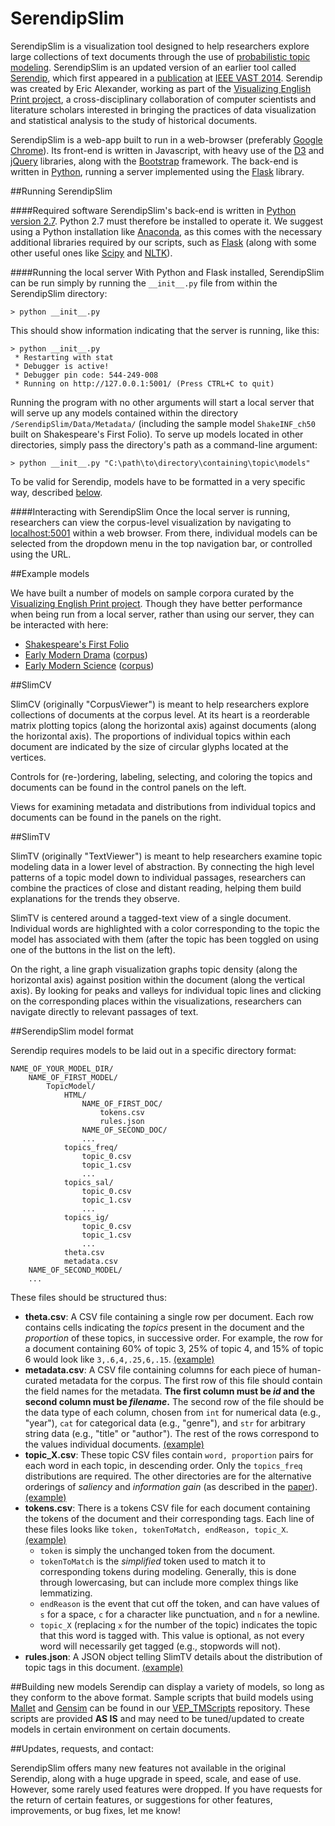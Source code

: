 # SerendipSlim
SerendipSlim is a visualization tool designed to help researchers explore large collections of text documents through the use of [probabilistic topic modeling](https://en.wikipedia.org/wiki/Topic_model). SerendipSlim is an updated version of an earlier tool called [Serendip](http://vep.cs.wisc.edu/serendip/), which first appeared in a [publication](http://graphics.cs.wisc.edu/Papers/2014/AKVWG14/) at [IEEE VAST 2014](http://ieeevis.org/year/2014/info/vis-welcome/welcome). Serendip was created by Eric Alexander, working as part of the [Visualizing English Print project](http://vep.cs.wisc.edu), a cross-disciplinary collaboration of computer scientists and literature scholars interested in bringing the practices of data visualization and statistical analysis to the study of historical documents.

SerendipSlim is a web-app built to run in a web-browser (preferably [Google Chrome](https://www.google.com/chrome/)). Its front-end is written in Javascript, with heavy use of the [D3](https://d3js.org/) and [jQuery](https://jquery.com/) libraries, along with the [Bootstrap](http://getbootstrap.com/) framework. The back-end is written in [Python](https://www.python.org/), running a server implemented using the [Flask](http://flask.pocoo.org/) library.

##Running SerendipSlim

####Required software
SerendipSlim's back-end is written in [Python](https://www.python.org/) [version 2.7](https://docs.python.org/2.7/). Python 2.7 must therefore be installed to operate it. We suggest using a Python installation like [Anaconda](https://www.continuum.io/downloads), as this comes with the necessary additional libraries required by our scripts, such as [Flask](http://flask.pocoo.org/) (along with some other useful ones like [Scipy](https://www.scipy.org/) and [NLTK](http://www.nltk.org/)).

####Running the local server
With Python and Flask installed, SerendipSlim can be run simply by running the `__init__.py` file from within the SerendipSlim directory:

```
> python __init__.py
```

This should show information indicating that the server is running, like this:

```
> python __init__.py
 * Restarting with stat
 * Debugger is active!
 * Debugger pin code: 544-249-008
 * Running on http://127.0.0.1:5001/ (Press CTRL+C to quit)
```

Running the program with no other arguments will start a local server that will serve up any models contained within the directory `/SerendipSlim/Data/Metadata/` (including the sample model `ShakeINF_ch50` built on Shakespeare's First Folio). To serve up models located in other directories, simply pass the directory's path as a command-line argument:

```
> python __init__.py "C:\path\to\directory\containing\topic\models"
```

To be valid for Serendip, models have to be formatted in a very specific way, described [below]().

####Interacting with SerendipSlim
Once the local server is running, researchers can view the corpus-level visualization by navigating to [localhost:5001](localhost:5001) within a web browser. From there, individual models can be selected from the dropdown menu in the top navigation bar, or controlled using the URL.

##Example models

We have built a number of models on sample corpora curated by the [Visualizing English Print project](http://vep.cs.wisc.edu). Though they have better performance when being run from a local server, rather than using our server, they can be interacted with here:

- [Shakespeare's First Folio](http://vep.cs.wisc.edu/serendipSlim/model:ShakeINF_ch50/matrix) 
- [Early Modern Drama](http://vep.cs.wisc.edu/serendipSlim/model:EMDrama_50_long_chunked/matrix) ([corpus](http://graphics.cs.wisc.edu/WP/vep/vep-early-modern-drama-collection/))
- [Early Modern Science](http://vep.cs.wisc.edu/serendipSlim/model:EMScience_50_chunked/matrix) ([corpus](http://graphics.cs.wisc.edu/WP/vep/vep-early-modern-science-collection/))

##SlimCV

SlimCV (originally "CorpusViewer") is meant to help researchers explore collections of documents at the corpus level. At its heart is a reorderable matrix plotting topics (along the horizontal axis) against documents (along the horizontal axis). The proportions of individual topics within each document are indicated by the size of circular glyphs located at the vertices.

Controls for (re-)ordering, labeling, selecting, and coloring the topics and documents can be found in the control panels on the left.

Views for examining metadata and distributions from individual topics and documents can be found in the panels on the right.

##SlimTV

SlimTV (originally "TextViewer") is meant to help researchers examine topic modeling data in a lower level of abstraction. By connecting the high level patterns of a topic model down to individual passages, researchers can combine the practices of close and distant reading, helping them build explanations for the trends they observe.

SlimTV is centered around a tagged-text view of a single document. Individual words are highlighted with a color corresponding to the topic the model has associated with them (after the topic has been toggled on using one of the buttons in the list on the left).

On the right, a line graph visualization graphs topic density (along the horizontal axis) against position within the document (along the vertical axis). By looking for peaks and valleys for individual topic lines and clicking on the corresponding places within the visualizations, researchers can navigate directly to relevant passages of text.

##SerendipSlim model format

Serendip requires models to be laid out in a specific directory format:

```
NAME_OF_YOUR_MODEL_DIR/
    NAME_OF_FIRST_MODEL/
        TopicModel/
            HTML/
                NAME_OF_FIRST_DOC/
                    tokens.csv
                    rules.json
                NAME_OF_SECOND_DOC/
                ...
            topics_freq/
                topic_0.csv
                topic_1.csv
                ...
            topics_sal/
                topic_0.csv
                topic_1.csv
                ...
            topics_ig/
                topic_0.csv
                topic_1.csv
                ...
            theta.csv
            metadata.csv
    NAME_OF_SECOND_MODEL/
    ...
```

These files should be structured thus:
- **theta.csv**: A CSV file containing a single row per document. Each row contains cells indicating the *topics* present in the document and the *proportion* of these topics, in successive order. For example, the row for a document containing 60% of topic 3, 25% of topic 4, and 15% of topic 6 would look like `3,.6,4,.25,6,.15`. [(example)](Data/Metadata/ShakeINF_ch50/theta.csv)
- **metadata.csv**: A CSV file containing columns for each piece of human-curated metadata for the corpus. The first row of this file should contain the field names for the metadata. **The first column must be _id_ and the second column must be _filename_.** The second row of the file should be the data type of each column, chosen from `int` for numerical data (e.g., "year"), `cat` for categorical data (e.g., "genre"), and `str` for arbitrary string data (e.g., "title" or "author"). The rest of the rows correspond to the values individual documents. [(example)](Data/Metadata/ShakeINF_ch50/metadata.csv)
- **topic_X.csv**: These topic CSV files contain `word, proportion` pairs for each word in each topic, in descending order. Only the `topics_freq` distributions are required. The other directories are for the alternative orderings of *saliency* and *information gain* (as described in the [paper](http://graphics.cs.wisc.edu/Papers/2014/AKVWG14/)). [(example)](Data/Metadata/ShakeINF_ch50/topics_freq/topic_0.csv)
- **tokens.csv**: There is a tokens CSV file for each document containing the tokens of the document and their corresponding tags. Each line of these files looks like `token, tokenToMatch, endReason, topic_X`. [(example)](Data/Metadata/ShakeINF_ch50/HTML/Hamlet/tokens.csv)
    - `token` is simply the unchanged token from the document.
    - `tokenToMatch` is the _simplified_ token used to match it to corresponding tokens during modeling. Generally, this is done through lowercasing, but can include more complex things like lemmatizing.
    - `endReason` is the event that cut off the token, and can have values of `s` for a space, `c` for a character like punctuation, and `n` for a newline.
    - `topic_X` (replacing `x` for the number of the topic) indicates the topic that this word is tagged with. This value is optional, as not every word will necessarily get tagged (e.g., stopwords will not).
- **rules.json**: A JSON object telling SlimTV details about the distribution of topic tags in this document. [(example)](Data/Metadata/ShakeINF_ch50/HTML/Hamlet/rules.json)

##Building new models
Serendip can display a variety of models, so long as they conform to the above format. Sample scripts that build models using [Mallet](http://mallet.cs.umass.edu/topics.php) and [Gensim](https://radimrehurek.com/gensim/) can be found in our [VEP_TMScripts](https://github.com/uwgraphics/VEP_TMScripts) repository. These scripts are provided **AS IS** and may need to be tuned/updated to create models in certain environment on certain documents.


##Updates, requests, and contact:

SerendipSlim offers many new features not available in the original Serendip, along with a huge upgrade in speed, scale, and ease of use. However, some rarely used features were dropped. If you have requests for the return of certain features, or suggestions for other features, improvements, or bug fixes, let me know!
